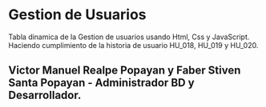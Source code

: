 # Gestion de Usuarios


Tabla dinamica de la Gestion de usuarios usando Html, Css y JavaScript.
Haciendo cumplimiento de la historia de usuario HU_018, HU_019 y HU_020.


## Victor Manuel Realpe Popayan y Faber Stiven Santa Popayan - Administrador BD y Desarrollador.